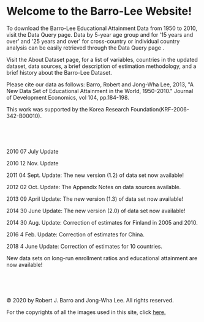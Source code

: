 ﻿# Welcome to the Barro-Lee Website!

To download the Barro-Lee Educational Attainment Data from 1950 to 2010, visit the Data Query page. Data by 5-year age group and for '15 years and over' and '25 years and over' for cross-country or individual country analysis can be easily retrieved through the Data Query page .

Visit the About Dataset page, for a list of variables, countries in the updated dataset, data sources, a brief description of estimation methodology, and a brief history about the Barro-Lee Dataset.

Please cite our data as follows: Barro, Robert and Jong-Wha Lee, 2013, "A New Data Set of Educational Attainment in the World, 1950-2010." Journal of Development Economics, vol 104, pp.184-198.

This work was supported by the Korea Research Foundation(KRF-2006-342-B00010).

<p>&nbsp;</p>
<p>&nbsp;</p>

2010 07 July Update

2010 12 Nov. Update

2011 04 Sept. Update: The new version (1.2) of data set now available!

2012 02 Oct. Update: The Appendix Notes on data sources available.

2013 09 April Update: The new version (1.3) of data set now available!

2014 30 June Update: The new version (2.0) of data set now available!

2014 30 Aug. Update: Correction of estimates for Finland in 2005 and 2010.

2016 4 Feb. Update: Correction of estimates for China.

2018 4 June Update: Correction of estimates for 10 countries. 


New data sets on long-run enrollment ratios and educational attainment are now available!

<p>&nbsp;</p>
<p>&nbsp;</p>

© 2020 by Robert J. Barro and Jong-Wha Lee. All rights reserved.

For the copyrights of all the images used in this site, click [here.](http://www.barrolee.com/picright)
